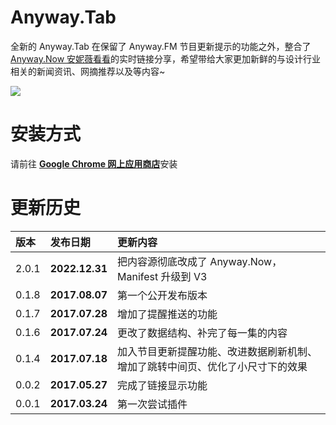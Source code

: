# Anyway.Tab
全新的 Anyway.Tab 在保留了 Anyway.FM 节目更新提示的功能之外，整合了 [Anyway.Now 安妮薇看看](https://Anyway.FM/now)的实时链接分享，希望带给大家更加新鲜的与设计行业相关的新闻资讯、网摘推荐以及等内容~

![](https://raw.githubusercontent.com/Anyway-Design/Anyway-Tab/master/anyway-tab-preview.png)

# 安装方式
请前往 [**Google Chrome 网上应用商店**](https://chrome.google.com/webstore/detail/anywaytab/jaoejhbbokpmbndhdopikidehkadhake?hl=zh-CN&gl=CN)安装


# 更新历史
| 版本 | 发布日期 | 更新内容 |
|:--|:--|:--|
| 2.0.1 | **2022.12.31** | 把内容源彻底改成了 Anyway.Now，Manifest 升级到 V3 |
| 0.1.8 | **2017.08.07** | 第一个公开发布版本 |
| 0.1.7 | **2017.07.28** | 增加了提醒推送的功能 |
| 0.1.6 | **2017.07.24** | 更改了数据结构、补完了每一集的内容 |
| 0.1.4 | **2017.07.18** | 加入节目更新提醒功能、改进数据刷新机制、增加了跳转中间页、优化了小尺寸下的效果 |
| 0.0.2 | **2017.05.27** | 完成了链接显示功能 |
| 0.0.1 | **2017.03.24** | 第一次尝试插件 |